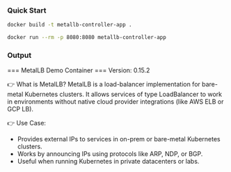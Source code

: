###  Quick Start

```bash
docker build -t metallb-controller-app .
```

```bash                                              
docker run --rm -p 8080:8080 metallb-controller-app
```

###  Output
=== MetalLB Demo Container ===
Version: 0.15.2

👉 What is MetalLB?
MetalLB is a load-balancer implementation for bare-metal Kubernetes clusters.
It allows services of type LoadBalancer to work in environments without
native cloud provider integrations (like AWS ELB or GCP LB).

👉 Use Case:
- Provides external IPs to services in on-prem or bare-metal Kubernetes clusters.
- Works by announcing IPs using protocols like ARP, NDP, or BGP.
- Useful when running Kubernetes in private datacenters or labs.